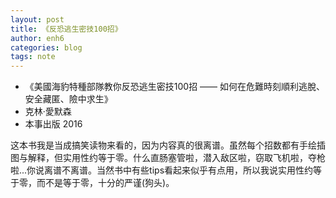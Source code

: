 ```yaml
---
layout: post
title: 《反恐逃生密技100招》
author: enh6
categories: blog
tags: note
---
```


- 《美國海豹特種部隊教你反恐逃生密技100招 —— 如何在危難時刻順利逃脫、安全藏匿、險中求生》
- 克林‧愛默森
- 本事出版 2016

这本书我是当成搞笑读物来看的，因为内容真的很离谱。虽然每个招数都有手绘插图与解释，但实用性约等于零。什么直肠塞管啦，潜入敌区啦，窃取飞机啦，夺枪啦...你说离谱不离谱。当然书中有些tips看起来似乎有点用，所以我说实用性约等于零，而不是等于零，十分的严谨(狗头)。








